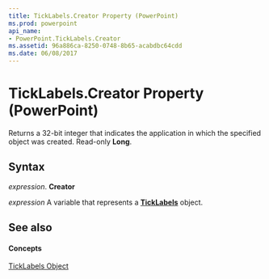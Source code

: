 ```yaml
---
title: TickLabels.Creator Property (PowerPoint)
ms.prod: powerpoint
api_name:
- PowerPoint.TickLabels.Creator
ms.assetid: 96a886ca-8250-0748-8b65-acabdbc64cdd
ms.date: 06/08/2017
---
```



# TickLabels.Creator Property (PowerPoint)

Returns a 32-bit integer that indicates the application in which the specified object was created. Read-only **Long**.


## Syntax

 _expression_. **Creator**

 _expression_ A variable that represents a **[TickLabels](ticklabels-object-powerpoint.md)** object.


## See also


#### Concepts


[TickLabels Object](ticklabels-object-powerpoint.md)

